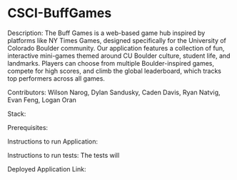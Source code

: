# CSCI-BuffGames
Description: 
The Buff Games is a web-based game hub inspired by platforms like NY Times Games, designed specifically for the University of Colorado Boulder community. Our application features a collection of fun, interactive mini-games themed around CU Boulder culture, student life, and landmarks. Players can choose from multiple Boulder-inspired games, compete for high scores, and climb the global leaderboard, which tracks top performers across all games. 


Contributors: Wilson Narog, Dylan Sandusky, Caden Davis, Ryan Natvig, Evan Feng, Logan Oran

Stack: 

Prerequisites: 

Instructions to run Application:

Instructions to run tests: The tests will

Deployed Application Link: